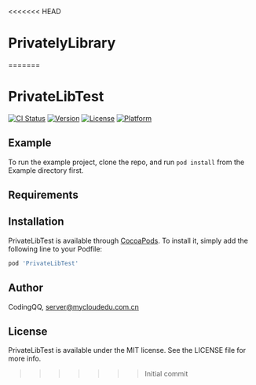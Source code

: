<<<<<<< HEAD
# PrivatelyLibrary
=======
# PrivateLibTest

[![CI Status](http://img.shields.io/travis/CodingQQ/PrivateLibTest.svg?style=flat)](https://travis-ci.org/CodingQQ/PrivateLibTest)
[![Version](https://img.shields.io/cocoapods/v/PrivateLibTest.svg?style=flat)](http://cocoapods.org/pods/PrivateLibTest)
[![License](https://img.shields.io/cocoapods/l/PrivateLibTest.svg?style=flat)](http://cocoapods.org/pods/PrivateLibTest)
[![Platform](https://img.shields.io/cocoapods/p/PrivateLibTest.svg?style=flat)](http://cocoapods.org/pods/PrivateLibTest)

## Example

To run the example project, clone the repo, and run `pod install` from the Example directory first.

## Requirements

## Installation

PrivateLibTest is available through [CocoaPods](http://cocoapods.org). To install
it, simply add the following line to your Podfile:

```ruby
pod 'PrivateLibTest'
```

## Author

CodingQQ, server@mycloudedu.com.cn

## License

PrivateLibTest is available under the MIT license. See the LICENSE file for more info.
>>>>>>> Initial commit
